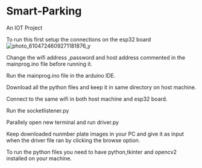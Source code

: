 # Smart-Parking
An IOT Project


To run this first setup the connections on the esp32 board
![photo_6104724609271181876_y](https://user-images.githubusercontent.com/112918796/207026616-28412a5b-c566-4e1b-b21c-165aab517528.jpeg)


Change the wifi address ,password and host address commented in the mainprog.ino file before running it.

Run the mainprog.ino file in the arduino IDE.

Download all the python files and keep it in same directory on host machine.

Connect to the same wifi in both host machine and esp32 board.

Run the socketlistener.py

Parallely open new terminal and run driver.py

Keep downloaded nunmber plate images in your PC and give it as input when the driver file ran by clicking the browse option.

To run the python files you need to have python,tkinter and opencv2 installed on your machine.






